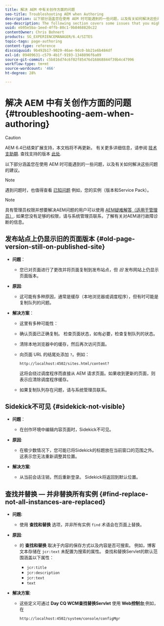 ```yaml
---
title: 解决 AEM 中有关创作方面的问题
seo-title: Troubleshooting AEM when Authoring
description: 以下部分涵盖您在使用 AEM 时可能遇到的一些问题，以及有关如何解决这些问题的建议。
seo-description: The following section covers some issues that you might encounter when using AEM, together with suggestions on how to troubleshoot them.
uuid: eb95e5ba-1eed-4ffb-80c1-9b8468820c22
contentOwner: Chris Bohnert
products: SG_EXPERIENCEMANAGER/6.4/SITES
topic-tags: page-authoring
content-type: reference
discoiquuid: 9b492b17-9029-46ae-9dc0-bb21e6b484df
exl-id: 09409631-c579-4b1f-9193-1348896f6a09
source-git-commit: c5b816d74c6f02f85476d16868844f39b4c47996
workflow-type: tm+mt
source-wordcount: '466'
ht-degree: 28%

---
```


# 解决 AEM 中有关创作方面的问题{#troubleshooting-aem-when-authoring}

>[!CAUTION]
>
>AEM 6.4已结束扩展支持，本文档将不再更新。 有关更多详细信息，请参阅 [技术支助期](https://helpx.adobe.com/cn/support/programs/eol-matrix.html). 查找支持的版本 [此处](https://experienceleague.adobe.com/docs/).

以下部分涵盖您在使用 AEM 时可能遇到的一些问题，以及有关如何解决这些问题的建议。

>[!NOTE]
>
>遇到问题时，也值得查看 [已知问题](/help/release-notes/known-issues.md) 例如，您的实例（版本和Service Pack）。

>[!NOTE]
>
>具有管理员权限并想要解决AEM问题的用户可以使用 [AEM疑难解答（适用于管理员）](/help/sites-administering/troubleshoot.md). 如果您没有足够的权限，请与系统管理员联系，了解有关对AEM进行故障诊断的信息。

## 发布站点上仍显示旧的页面版本 {#old-page-version-still-on-published-site}

* **问题**：

   * 您已对页面进行了更改并将页面复制到发布站点，但 *旧* 发布网站上仍显示页面版本。

* **原因**:

   * 这可能有多种原因，通常是缓存（本地浏览器或调度程序），但有时可能是复制队列的问题。

* **解决方案**：

   * 这里有多种可能性：
   * 确认页面已正确复制。 检查页面状态，如有必要，检查复制队列的状态。
   * 清除本地浏览器中的缓存，然后再次访问页面。
   * 向页面 URL 的结尾处添加 `?`。例如：

      `http://localhost:4502/sites.html/content?`

      这将会绕过调度程序而直接从 AEM 请求页面。如果收到更新的页面，则表示应清除调度程序缓存。

   * 如果复制队列存在问题，请与系统管理员联系。

## Sidekick不可见 {#sidekick-not-visible}

* **问题**：

   * 在创作环境中编辑内容页面时，Sidekick不可见。

* **原因**:

   * 在极少数情况下，您可能已将Sidekick的标题放在当前窗口的范围之外。 这表示您无法重新调整其位置。

* **解决方案**:

   * 从当前会话注销，然后重新登录。 Sidekick将返回到默认位置。

## 查找并替换 — 并非替换所有实例 {#find-replace-not-all-instances-are-replaced}

* **问题:**

   * 使用 **查找和替换** 选项，并非所有实例 `find` 术语会在页面上替换。

* **原因**:

   * 的 **查找和替换** 取决于内容的保存方式以及内容是否可搜索。 例如，博客文本存储在 `jcr:text` 未配置为搜索的属性。 查找和替换Servlet的默认范围涵盖以下属性：

      * `jcr:title`
      * `jcr:description`
      * `jcr:text`
      * `text`

* **解决方案**:

   * 这些定义可通过 **Day CQ WCM查找替换Servlet** 使用 **Web控制台**;例如，在

      `http://localhost:4502/system/console/configMgr`

